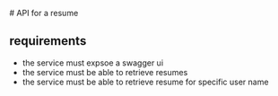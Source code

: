 # API for a resume
## requirements

* the service must expsoe a swagger ui
* the service must be able to retrieve resumes
* the service must be able to retrieve resume for specific user name
